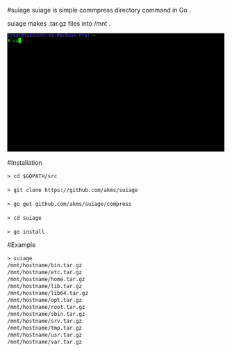#suiage
suiage is simple commpress directory command in Go .

suiage makes .tar.gz files into /mnt .

<img src="./compress/test/scs.gif" width="500" hight="200">

#Installation

```
> cd $GOPATH/src

> git clone https://github.com/akms/suiage 

> go get github.com/akms/suiage/compress

> cd suiage

> go install
```

#Example

```
> suiage
/mnt/hostname/bin.tar.gz
/mnt/hostname/etc.tar.gz
/mnt/hostname/home.tar.gz
/mnt/hostname/lib.tar.gz
/mnt/hostname/lib64.tar.gz
/mnt/hostname/opt.tar.gz
/mnt/hostname/root.tar.gz
/mnt/hostname/sbin.tar.gz
/mnt/hostname/srv.tar.gz
/mnt/hostname/tmp.tar.gz
/mnt/hostname/usr.tar.gz
/mnt/hostname/var.tar.gz
```
